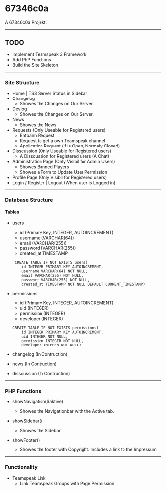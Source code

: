 # 67346c0a

A 67346c0a Projekt.

---
## TODO

- Implement Teamspeak 3 Framework
- Add PhP Functions
- Build the Site Skeleton

---
### Site Structure

- Home | TS3 Server Status in Sidebar
- Changelog
	- Showes the Changes on Our Server.
- Devlog
	- Showes the Changes on Our Server.
- News
	- Showes the News.
- Requests (Only Useable for Registered users)
	- Entbann Request
	- Request to get a own Teamspeak channel
	- Application Request (if is Open, Normaly Closed)
- Disscussion (Only Useable for Registered users)
	- A Disscussion for Registered users (A Chat)
- Administration Page (Only Visibil for Admin Users)
	- Showes Banned Players
	- Showes a Form to Update User Permission
- Profile Page (Only Visibil for Registered users)
- Login / Register | Logout (When user is Logged in)

---
### Database Structure

#### Tables

- users
	- id (Primary Key, INTEGER, AUTOINCREMENT)
	- username (VARCHAR(64))
	- email (VARCHAR(255))
	- password (VARCHAR(255))
	- created_at TIMESTAMP

	```
	 CREATE TABLE IF NOT EXISTS users(
		id INTEGER PRIMARY KEY AUTOINCREMENT,
		username VARCHAR(64) NOT NULL,
		email VARCHAR(255) NOT NULL, 
		passwort VARCHAR(255) NOT NULL,
		created_at TIMESTAMP NOT NULL DEFAULT CURRENT_TIMESTAMP)
	```
- permissions
	- id (Primary Key, INTEGER, AUTOINCREMENT)
	- uid (INTEGER)
	- permission (INTEGER)
	- developer (INTEGER)

	```
	CREATE TABLE IF NOT EXISTS permissions(
		id INTEGER PRIMARY KEY AUTOINCREMENT,
		uid INTEGER NOT NULL,
		permission INTEGER NOT NULL, 
		developer INTEGER NOT NULL)
	```

- changelog (In Contruction)

- news (In Contruction)

- disscussion (In Contruction)


	


---
### PHP Functions

- showNavigation($aktive)
	- Showes the Navigationbar with the Active tab.

- showSidebar()
	- Showes the Sidebar

- showFooter()
	- Showes the footer with Copyright. Includes a link to the Impressum

---
### Functionality

- Teamspeak Link
	- Link Teamspeak Groups with Page Permission
